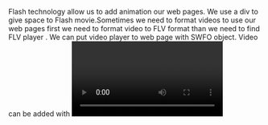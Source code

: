 Flash technology allow us to add animation our web pages. We use a div to give space 
to Flash movie.Sometimes we need to format videos to use our web pages
first we need to format video to FLV format than we need to find FLV player .
We can put video player to web page with SWFO object.
Video can be added with <video> tag.
We can add audio to web pages with <audio>tag.
Images
We can arrange pictures width and height with css.Also we can alight image place with
align-left or right and float.Background images can be set as no repeat.
Also, we can set position of background image by using left-top, left-center etc..
Search Engine Optimizaiton helps to improve your webpages visibilitity on search engine.
Pages.Keywords are very important. page title,web adresses, headings, text all of them is important for visibilitity.
